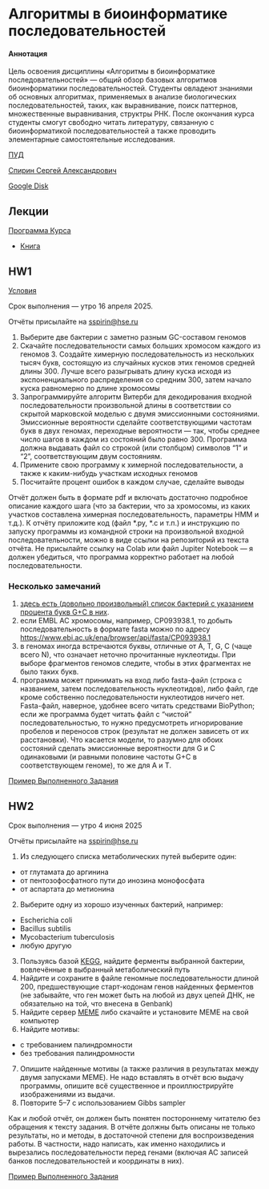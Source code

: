 # Алгоритмы в биоинформатике последовательностей

#### Аннотация
Цель освоения дисциплины «Алгоритмы в биоинформатике последовательностей» — общий обзор базовых алгоритмов биоинформатики последовательностей. Студенты овладеют знаниями об основных алгоритмах, применяемых в анализе биологических последовательностей, таких, как выравнивание, поиск паттернов, множественные выравнивания, структры РНК. После окончания курса студенты смогут свободно читать литературу, связанную с биоинформатикой последовательностей а также проводить элементарные самостоятельные исследования.

[ПУД](https://www.hse.ru/edu/courses/900068027)

[Спирин Сергей Александрович](https://www.hse.ru/org/persons/218157956)

[Google Disk](https://drive.google.com/drive/folders/1UELWdG_jvi4Xs_Z783TjtljgzvJ4YRGF?usp=sharing)

## Лекции

[Программа Курса](https://docs.google.com/viewer?url=https://github.com/Vladm0z/HSE-Bioinformatics/raw/main/Bioinformatics/MSc/Algorithms/%D0%9F%D1%80%D0%BE%D0%B3%D1%80%D0%B0%D0%BC%D0%BC%D0%B0%20%D0%BA%D1%83%D1%80%D1%81%D0%B0.pdf)

- [Книга](https://docs.google.com/viewer?url=https://github.com/Vladm0z/HSE-Bioinformatics/blob/main/Bioinformatics/MSc/Algorithms/BioalgBook.pdf)

## HW1

[Условия](https://docs.google.com/viewer?url=https://github.com/Vladm0z/HSE-Bioinformatics/raw/main/Bioinformatics/MSc/Algorithms/%D0%94%D0%BE%D0%BC%D0%B0%D1%88%D0%BD%D0%B5%D0%B5%20%D0%97%D0%B0%D0%B4%D0%B0%D0%BD%D0%B8%D0%B5%201%20(%D0%A3%D1%81%D0%BB%D0%BE%D0%B2%D0%B8%D1%8F).pdf)

Срок выполнения — утро 16 апреля 2025.

Отчёты присылайте на [sspirin@hse.ru](mailto:sspirin@hse.ru)

1. Выберите две бактерии с заметно разным GC-составом геномов
2. Скачайте последовательности самых больших хромосом каждого из геномов 3. Создайте химерную последовательность из нескольких тысяч букв, состоящую из случайных кусков этих геномов средней длины 300. Лучше всего разыгрывать длину куска исходя из экспоненциального распределения со средним 300, затем начало куска равномерно по длине хромосомы
4. Запрограммируйте алгоритм Витерби для декодирования входной последовательности произвольной длины в соответствии со скрытой марковской моделью с двумя эмиссионными состояниями. Эмиссионные вероятности сделайте соответствующими частотам букв в двух геномах, переходные вероятности — так, чтобы среднее число шагов в каждом из состояний было равно 300. Программа должна выдавать файл со строкой (или столбцом) символов “1” и “2”, соответствующим двум состояниям.
5. Примените свою программу к химерной последовательности, а также к каким-нибудь участкам исходных геномов
6. Посчитайте процент ошибок в каждом случае, сделайте выводы

Отчёт должен быть в формате pdf и включать достаточно подробное описание каждого шага (что за бактерии, что за хромосомы, из каких участков составлена химерная последовательность, параметры HMM и т.д.). К отчёту приложите код (файл *.py, *.c и т.п.) и инструкцию по запуску программы из командной строки на произвольной входной последовательности, можно в виде ссылки на репозиторий из текста отчёта. Не присылайте ссылку на Colab или файл Jupiter Notebook — я должен убедиться, что программа корректно работает на любой последовательности.

### Несколько замечаний
1. [здесь есть (довольно произвольный) список бактерий с указанием процента букв G+C в них](https://github.com/Vladm0z/HSE-Bioinformatics/blob/main/Bioinformatics/MSc/Algorithms/%D0%9F%D1%80%D0%B8%D0%BC%D0%B5%D1%80%D1%8B%20%D0%B3%D0%B5%D0%BD%D0%BE%D0%BC%D0%BE%D0%B2%20%D0%B1%D0%B0%D0%BA%D1%82%D0%B5%D1%80%D0%B8%D0%B9.xlsx).
2. если EMBL AC хромосомы, например, CP093938.1, то добыть последовательность в формате fasta можно по адресу https://www.ebi.ac.uk/ena/browser/api/fasta/CP093938.1
3. в геномах иногда встречаются буквы, отличные от A, T, G, C (чаще всего N), что означает неточно прочитанные нуклеотиды. При выборе фрагментов геномов следите, чтобы в этих фрагментах не было таких букв.
4. программа может принимать на вход либо fasta-файл (строка с названием, затем последовательность нуклеотидов), либо файл, где кроме собственно последовательности нуклеотидов ничего нет. Fasta-файл, наверное, удобнее всего читать средствами BioPython; если же программа будет читать файл с “чистой” последовательностью, то нужно предусмотреть игнорирование пробелов и переносов строк (результат не должен зависеть от их расстановки). Что касается модели, то разумно для обоих состояний сделать эмиссионные вероятности для G и C одинаковыми (и равными половине частоты G+C в соответствующем геноме), то же для A и T.

[Пример Выполненного Задания](https://docs.google.com/viewer?url=https://github.com/Vladm0z/HSE-Bioinformatics/raw/main/Bioinformatics/MSc/Algorithms/BioAlg_HW1.pdf)

## HW2

Срок выполнения —  утро 4 июня 2025

Отчёты присылайте на [sspirin@hse.ru](mailto:sspirin@hse.ru)

1. Из следующего списка метаболических путей выберите один:
  - от глутамата до аргинина
  - от пентозофосфатного пути до инозина монофосфата
  - от аспартата до метионина
2. Выберите одну из хорошо изученных бактерий, например:
  - Escherichia coli
  - Bacillus subtilis
  - Mycobacterium tuberculosis
  - любую другую
3. Пользуясь базой [KEGG](https://www.genome.jp/kegg/), найдите ферменты выбранной бактерии, вовлечённые в выбранный метаболический путь
4. Найдите и сохраните в файле геномные последовательности длиной 200, предшествующие старт-кодонам генов найденных ферментов (не забывайте, что ген может быть на любой из двух цепей ДНК, не обязательно на той, что внесена в Genbank)
5. Найдите сервер [MEME](https://meme-suite.org/meme/) либо скачайте и установите MEME на свой компьютер
6. Найдите мотивы:
  - с требованием палиндромности
  - без требования палиндромности
7. Опишите найденные мотивы (а также различия в результатах между двумя запусками MEME). Не надо вставлять в отчёт всю выдачу программы, опишите всё существенное и проиллюстрируйте изображениями из выдачи.
8. Повторите 5–7 с использованием Gibbs sampler

Как и любой отчёт, он должен быть понятен постороннему читателю без обращения к тексту задания. В отчёте должны быть описаны не только результаты, но и методы, в достаточной степени для воспроизведения работы. В частности, надо написать, как именно находились и вырезались последовательности перед генами (включая AC записей банков последовательностей и координаты в них).

[Пример Выполненного Задания](https://docs.google.com/viewer?url=https://github.com/Vladm0z/HSE-Bioinformatics/raw/main/Bioinformatics/MSc/Algorithms/BioAlg_HW2/AlgHW2.pdf)
